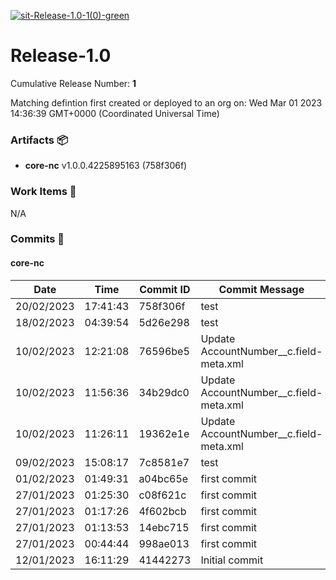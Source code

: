 [![sit-Release-1.0-1(0)-green](https://img.shields.io/static/v1?label=sit&message=Release-1.0-1(0)&color=green)](#428e123821b2cfc149645d6fae7eac2c940afe28) 
<a id=428e123821b2cfc149645d6fae7eac2c940afe28></a>
# Release-1.0
 Cumulative Release Number: <b>1</b> 

Matching defintion first created or deployed to an org on: Wed Mar 01 2023 14:36:39 GMT+0000 (Coordinated Universal Time)
 ### Artifacts :package:
- **core-nc**     v1.0.0.4225895163 (758f306f)

### Work Items :gem:
N/A

### Commits :book:

#### core-nc
| Date       | Time     | Commit ID | Commit Message                         |
| ---------- | -------- | --------- | -------------------------------------- |
| 20/02/2023 | 17:41:43 | 758f306f  | test                                   |
| 18/02/2023 | 04:39:54 | 5d26e298  | test                                   |
| 10/02/2023 | 12:21:08 | 76596be5  | Update AccountNumber__c.field-meta.xml |
| 10/02/2023 | 11:56:36 | 34b29dc0  | Update AccountNumber__c.field-meta.xml |
| 10/02/2023 | 11:26:11 | 19362e1e  | Update AccountNumber__c.field-meta.xml |
| 09/02/2023 | 15:08:17 | 7c8581e7  | test                                   |
| 01/02/2023 | 01:49:31 | a04bc65e  | first commit                           |
| 27/01/2023 | 01:25:30 | c08f621c  | first commit                           |
| 27/01/2023 | 01:17:26 | 4f602bcb  | first commit                           |
| 27/01/2023 | 01:13:53 | 14ebc715  | first commit                           |
| 27/01/2023 | 00:44:44 | 998ae013  | first commit                           |
| 12/01/2023 | 16:11:29 | 41442273  | Initial commit                         |

